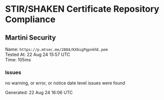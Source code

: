 # STIR/SHAKEN Certificate Repository Compliance

## Martini Security

Name: `https://p.mtsec.me/2884/KXbigPgpnkhE.pem`\
Tested At: 22 Aug 24 15:57 UTC\
Time: 105ms

### Issues

no warning, or error, or notice date level issues were found

Generated: 22 Aug 24 16:06 UTC